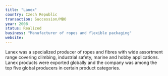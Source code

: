 ```yaml
---
title: "Lanex"
country: Czech Republic 
transaction: Succession/MBO
year: 2008
status: Realized
business: "Manufacturer of ropes and flexible packaging"
website: 
---
```


Lanex was a specialized producer of ropes and fibres with wide assortment range covering climbing, industrial safety, marine and hobby applications. Lanex products were exported globally and the company was among the top five global producers in certain product categories.
